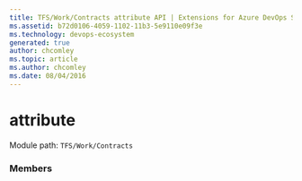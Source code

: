 ```yaml
---
title: TFS/Work/Contracts attribute API | Extensions for Azure DevOps Services
ms.assetid: b72d0106-4059-1102-11b3-5e9110e09f3e
ms.technology: devops-ecosystem
generated: true
author: chcomley
ms.topic: article
ms.author: chcomley
ms.date: 08/04/2016
---
```


# attribute

Module path: `TFS/Work/Contracts`

### Members
